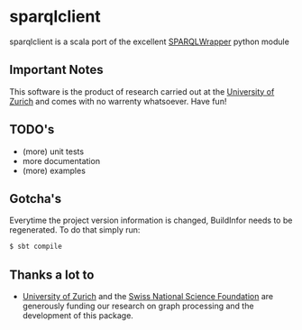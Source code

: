 sparqlclient
============

sparqlclient is a scala port of the excellent [SPARQLWrapper](http://rdflib.github.io/sparqlwrapper/) python module

Important Notes
---------------
This software is the product of research carried out at the [University of Zurich](http://www.ifi.uzh.ch/ddis.html) and comes with no warrenty whatsoever. Have fun!

TODO's
------
* (more) unit tests
* more documentation
* (more) examples

Gotcha's
--------
Everytime the project version information is changed, BuildInfor needs to be regenerated. To do that simply run:

```sh
$ sbt compile
```

Thanks a lot to
---------------
* [University of Zurich](http://www.ifi.uzh.ch/ddis.html) and the [Swiss National Science Foundation](http://www.snf.ch/en/Pages/default.aspx) are generously funding our research on graph processing and the development of this package.
